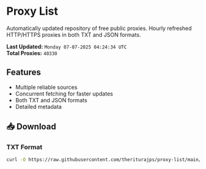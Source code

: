 # Proxy List

Automatically updated repository of free public proxies. Hourly refreshed HTTP/HTTPS proxies in both TXT and JSON formats.

**Last Updated:** `Monday 07-07-2025 04:24:34 UTC`  
**Total Proxies:** `40330`

## Features
- Multiple reliable sources
- Concurrent fetching for faster updates
- Both TXT and JSON formats
- Detailed metadata

## 📥 Download

### TXT Format
```bash
curl -O https://raw.githubusercontent.com/theriturajps/proxy-list/main/proxies.txt